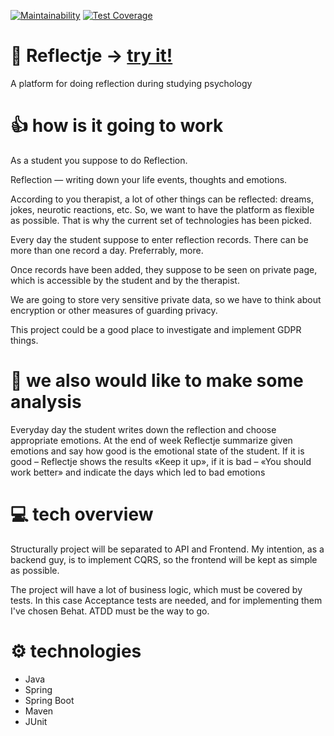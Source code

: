 [![Maintainability](https://api.codeclimate.com/v1/badges/9cf024851c39d04b9660/maintainability)](https://codeclimate.com/github/ibudasov/reflectje/maintainability)
[![Test Coverage](https://api.codeclimate.com/v1/badges/9cf024851c39d04b9660/test_coverage)](https://codeclimate.com/github/ibudasov/reflectje/test_coverage)

# 🎩 Reflectje → [try it!]
A platform for doing reflection during studying psychology


# 👍 how is it going to work
As a student you suppose to do Reflection. 

Reflection — writing down your life events, thoughts and emotions. 

According to you therapist, a lot of other things can be reflected: dreams, jokes, neurotic reactions, etc.
So, we want to have the platform as flexible as possible. That is why the current set of technologies has been picked. 

Every day the student suppose to enter reflection records. There can be more than one record a day. Preferrably, more. 

Once records have been added, they suppose to be seen on private page, which is accessible by the student and by the therapist. 

We are going to store very sensitive private data, so we have to think about encryption or other measures of guarding privacy.

This project could be a good place to investigate and implement GDPR things.

# 🍿 we also would like to make some analysis
Everyday day the student writes down the reflection and choose appropriate emotions. At the end of week Reflectje summarize given emotions and say how good is the emotional state of the student. 
If it is good – Reflectje shows the  results «Keep it up», if it is bad – «You should work better» and indicate the days which led to bad emotions


# 💻 tech overview
Structurally project will be separated to API and Frontend. My intention, as a backend guy, is to implement CQRS, so the frontend will be kept as simple as possible. 

The project will have a lot of business logic, which must be covered by tests. In this case Acceptance tests are needed, and for implementing them I've chosen Behat. ATDD must be the way to go. 


# ⚙ technologies
- Java
- Spring
- Spring Boot
- Maven
- JUnit



[try it!]: https://reflectje.herokuapp.com